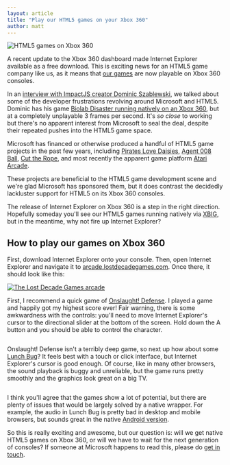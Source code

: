 ```yaml
---
layout: article
title: "Play our HTML5 games on your Xbox 360"
author: matt
---
```

<div class="full-frame">
	<img alt="HTML5 games on Xbox 360" src="/media/images/posts/ieXbox/controller.png">
</div>

A recent update to the Xbox 360 dashboard made Internet Explorer available as a free download. This is exciting news for an HTML5 game company like us, as it means that [our games](/games/) are now playable on Xbox 360 consoles.

In an [interview with ImpactJS creator Dominic Szablewski](/lostcast-episode-14-quite-an-impact/), we talked about some of the developer frustrations revolving around Microsoft and HTML5. Dominic has his game [Biolab Disaster running natively on an Xbox 360](http://www.phoboslab.org/log/2012/04/javascript-on-the-xbox-360), but at a completely unplayable 3 frames per second. It's _so close_ to working but there's no apparent interest from Microsoft to seal the deal, despite their repeated pushes into the HTML5 game space.

Microsoft has financed or otherwise produced a handful of HTML5 game projects in the past few years, including [Pirates Love Daisies](http://www.pirateslovedaisies.com/), [Agent 008 Ball](http://agent8ball.com/), [Cut the Rope](http://www.cuttherope.ie/), and most recently the apparent game platform [Atari Arcade](http://atari.com/arcade#!/arcade/atari-promo).

These projects are beneficial to the HTML5 game development scene and we're glad Microsoft has sponsored them, but it does contrast the decidedly lackluster support for HTML5 on its Xbox 360 consoles.

The release of Internet Explorer on Xbox 360 is a step in the right direction. Hopefully someday you'll see our HTML5 games running natively via [XBIG](http://en.wikipedia.org/wiki/Xbox_Live_Indie_Games), but in the meantime, why not fire up Internet Explorer?

## How to play our games on Xbox 360

First, download Internet Explorer onto your console. Then, open Internet Explorer and navigate it to [arcade.lostdecadegames.com](http://arcade.lostdecadegames.com). Once there, it should look like this:

<div class="full-frame">
	<a href="http://arcade.lostdecadegames.com/">
		<img alt="The Lost Decade Games arcade" src="/media/images/posts/ieXbox/arcade.jpg">
	</a>
</div>

First, I recommend a quick game of [Onslaught! Defense](http://arcade.lostdecadegames.com/onslaught_defense/). I played a game and happily got my highest score ever! Fair warning, there is some awkwardness with the controls: you'll need to move Internet Explorer's cursor to the directional slider at the bottom of the screen. Hold down the A button and you should be able to control the character.

<div class="full-frame">
	<a href="http://arcade.lostdecadegames.com/">
		<img alt="" src="/media/images/posts/ieXbox/odResults.jpg">
	</a>
</div>

Onslaught! Defense isn't a terribly deep game, so next up how about some [Lunch Bug](http://www.lunchbug.com/)? It feels best with a touch or click interface, but Internet Explorer's cursor is good enough. Of course, like in many other browsers, the sound playback is buggy and unreliable, but the game runs pretty smoothly and the graphics look great on a big TV.

<div class="full-frame">
	<a href="http://arcade.lostdecadegames.com/">
		<img alt="" src="/media/images/posts/ieXbox/lbTitle.jpg">
	</a>
</div>

I think you'll agree that the games show a lot of potential, but there are plenty of issues that would be largely solved by a native wrapper. For example, the audio in Lunch Bug is pretty bad in desktop and mobile browsers, but sounds great in the native [Android version](https://play.google.com/store/apps/details?id=com.lostdecadegames.lunchbug).

So this is really exciting and awesome, but our question is: will we get native HTML5 games on Xbox 360, or will we have to wait for the next generation of consoles? If someone at Microsoft happens to read this, please do [get in touch](/contact/).
